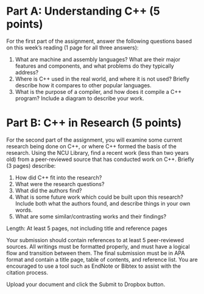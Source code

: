 # Part A: Understanding C++ (5 points)

For the first part of the assignment, answer the following questions based on this week’s reading (1 page for all three answers):

1. What are machine and assembly languages? What are their major features and components, and what problems do they typically address?
2. Where is C++ used in the real world, and where it is not used? Briefly describe how it compares to other popular languages.
3. What is the purpose of a compiler, and how does it compile a C++ program? Include a diagram to describe your work.


# Part B: C++ in Research (5 points)

For the second part of the assignment, you will examine some current research being done on C++, or where C++ formed the basis of the research. Using the NCU Library, find a recent work (less than two years old) from a peer-reviewed source that has conducted work on C++. Briefly (3 pages) describe:

1. How did C++ fit into the research?
2. What were the research questions?
3. What did the authors find?
4. What is some future work which could be built upon this research? Include both what the authors found, and describe things in your own words.
5. What are some similar/contrasting works and their findings?

Length: At least 5 pages, not including title and reference pages

Your submission should contain references to at least 5 peer-reviewed sources. All writings must be formatted properly, and must have a logical flow and transition between them. The final submission must be in APA format and contain a title page, table of contents, and reference list. You are encouraged to use a tool such as EndNote or Bibtex to assist with the citation process.

Upload your document and click the Submit to Dropbox button.